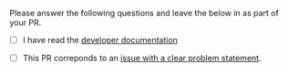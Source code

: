 Please answer the following questions and leave the below in as part of your PR.

- [ ] I have read the [developer
documentation](https://github.com/clj-kondo/clj-kondo/blob/master/doc/dev.md)

- [ ] This PR correponds to an [issue with a clear problem
statement](https://github.com/clj-kondo/clj-kondo/blob/master/doc/dev.md#start-with-an-issue-before-writing-code).
